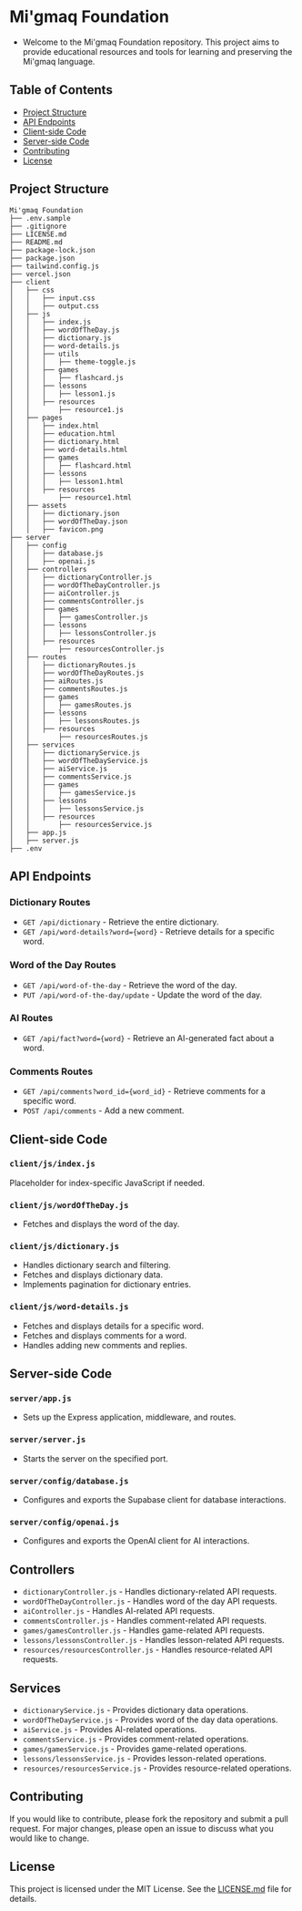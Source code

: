 
# Mi'gmaq Foundation

- Welcome to the Mi'gmaq Foundation repository. This project aims to provide educational resources and tools for learning and preserving the Mi'gmaq language.

## Table of Contents

- [Project Structure](#project-structure)
- [API Endpoints](#api-endpoints)
- [Client-side Code](#client-side-code)
- [Server-side Code](#server-side-code)
- [Contributing](#contributing)
- [License](#license)

## Project Structure

```
Mi'gmaq Foundation
├── .env.sample
├── .gitignore
├── LICENSE.md
├── README.md
├── package-lock.json
├── package.json
├── tailwind.config.js
├── vercel.json
├── client
│   ├── css
│   │   ├── input.css
│   │   ├── output.css
│   ├── js
│   │   ├── index.js
│   │   ├── wordOfTheDay.js
│   │   ├── dictionary.js
│   │   ├── word-details.js
│   │   ├── utils
│   │   │   ├── theme-toggle.js
│   │   ├── games
│   │   │   ├── flashcard.js
│   │   ├── lessons
│   │   │   ├── lesson1.js
│   │   ├── resources
│   │       ├── resource1.js
│   ├── pages
│   │   ├── index.html
│   │   ├── education.html
│   │   ├── dictionary.html
│   │   ├── word-details.html
│   │   ├── games
│   │   │   ├── flashcard.html
│   │   ├── lessons
│   │   │   ├── lesson1.html
│   │   ├── resources
│   │       ├── resource1.html
│   ├── assets
│   │   ├── dictionary.json
│   │   ├── wordOfTheDay.json
│   │   ├── favicon.png
├── server
│   ├── config
│   │   ├── database.js
│   │   ├── openai.js
│   ├── controllers
│   │   ├── dictionaryController.js
│   │   ├── wordOfTheDayController.js
│   │   ├── aiController.js
│   │   ├── commentsController.js
│   │   ├── games
│   │   │   ├── gamesController.js
│   │   ├── lessons
│   │   │   ├── lessonsController.js
│   │   ├── resources
│   │       ├── resourcesController.js
│   ├── routes
│   │   ├── dictionaryRoutes.js
│   │   ├── wordOfTheDayRoutes.js
│   │   ├── aiRoutes.js
│   │   ├── commentsRoutes.js
│   │   ├── games
│   │   │   ├── gamesRoutes.js
│   │   ├── lessons
│   │   │   ├── lessonsRoutes.js
│   │   ├── resources
│   │       ├── resourcesRoutes.js
│   ├── services
│   │   ├── dictionaryService.js
│   │   ├── wordOfTheDayService.js
│   │   ├── aiService.js
│   │   ├── commentsService.js
│   │   ├── games
│   │   │   ├── gamesService.js
│   │   ├── lessons
│   │   │   ├── lessonsService.js
│   │   ├── resources
│   │       ├── resourcesService.js
│   ├── app.js
│   ├── server.js
├── .env

```
## API Endpoints

### Dictionary Routes

- `GET /api/dictionary` - Retrieve the entire dictionary.
- `GET /api/word-details?word={word}` - Retrieve details for a specific word.

### Word of the Day Routes

- `GET /api/word-of-the-day` - Retrieve the word of the day.
- `PUT /api/word-of-the-day/update` - Update the word of the day.

### AI Routes

- `GET /api/fact?word={word}` - Retrieve an AI-generated fact about a word.

### Comments Routes

- `GET /api/comments?word_id={word_id}` - Retrieve comments for a specific word.
- `POST /api/comments` - Add a new comment.

## Client-side Code

### `client/js/index.js`

Placeholder for index-specific JavaScript if needed.

### `client/js/wordOfTheDay.js`

- Fetches and displays the word of the day.

### `client/js/dictionary.js`

- Handles dictionary search and filtering.
- Fetches and displays dictionary data.
- Implements pagination for dictionary entries.

### `client/js/word-details.js`

- Fetches and displays details for a specific word.
- Fetches and displays comments for a word.
- Handles adding new comments and replies.

## Server-side Code

### `server/app.js`

- Sets up the Express application, middleware, and routes.

### `server/server.js`

- Starts the server on the specified port.

### `server/config/database.js`

- Configures and exports the Supabase client for database interactions.

### `server/config/openai.js`

- Configures and exports the OpenAI client for AI interactions.

## Controllers

- `dictionaryController.js` - Handles dictionary-related API requests.
- `wordOfTheDayController.js` - Handles word of the day API requests.
- `aiController.js` - Handles AI-related API requests.
- `commentsController.js` - Handles comment-related API requests.
- `games/gamesController.js` - Handles game-related API requests.
- `lessons/lessonsController.js` - Handles lesson-related API requests.
- `resources/resourcesController.js` - Handles resource-related API requests.

## Services

- `dictionaryService.js` - Provides dictionary data operations.
- `wordOfTheDayService.js` - Provides word of the day data operations.
- `aiService.js` - Provides AI-related operations.
- `commentsService.js` - Provides comment-related operations.
- `games/gamesService.js` - Provides game-related operations.
- `lessons/lessonsService.js` - Provides lesson-related operations.
- `resources/resourcesService.js` - Provides resource-related operations.

## Contributing

If you would like to contribute, please fork the repository and submit a pull request. For major changes, please open an issue to discuss what you would like to change.

## License

This project is licensed under the MIT License. See the [LICENSE.md](LICENSE.md) file for details.